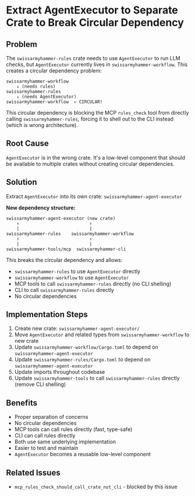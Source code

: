 # Extract AgentExecutor to Separate Crate to Break Circular Dependency

## Problem

The `swissarmyhammer-rules` crate needs to use `AgentExecutor` to run LLM checks, but `AgentExecutor` currently lives in `swissarmyhammer-workflow`. This creates a circular dependency problem:

```
swissarmyhammer-workflow
    ↓ (needs rules)
swissarmyhammer-rules
    ↓ (needs AgentExecutor)
swissarmyhammer-workflow  ← CIRCULAR!
```

This circular dependency is blocking the MCP `rules_check` tool from directly calling `swissarmyhammer-rules`, forcing it to shell out to the CLI instead (which is wrong architecture).

## Root Cause

`AgentExecutor` is in the wrong crate. It's a low-level component that should be available to multiple crates without creating circular dependencies.

## Solution

Extract `AgentExecutor` into its own crate: `swissarmyhammer-agent-executor`

**New dependency structure:**
```
swissarmyhammer-agent-executor (new crate)
    ↑                           ↑
    |                           |
swissarmyhammer-rules    swissarmyhammer-workflow
    ↑                           ↑
    |                           |
swissarmyhammer-tools/mcp  swissarmyhammer-cli
```

This breaks the circular dependency and allows:
- `swissarmyhammer-rules` to use `AgentExecutor` directly
- `swissarmyhammer-workflow` to use `AgentExecutor` 
- MCP tools to call `swissarmyhammer-rules` directly (no CLI shelling)
- CLI to call `swissarmyhammer-rules` directly
- No circular dependencies

## Implementation Steps

1. Create new crate: `swissarmyhammer-agent-executor/`
2. Move `AgentExecutor` and related types from `swissarmyhammer-workflow` to new crate
3. Update `swissarmyhammer-workflow/Cargo.toml` to depend on `swissarmyhammer-agent-executor`
4. Update `swissarmyhammer-rules/Cargo.toml` to depend on `swissarmyhammer-agent-executor`
5. Update imports throughout codebase
6. Update `swissarmyhammer-tools` to call `swissarmyhammer-rules` directly (remove CLI shelling)

## Benefits

- Proper separation of concerns
- No circular dependencies
- MCP tools can call rules directly (fast, type-safe)
- CLI can call rules directly
- Both use same underlying implementation
- Easier to test and maintain
- `AgentExecutor` becomes a reusable low-level component

## Related Issues

- `mcp_rules_check_should_call_crate_not_cli` - blocked by this issue